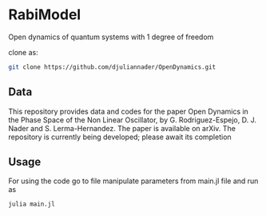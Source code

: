 # RabiModel
Open dynamics of quantum systems with 1 degree of freedom

clone as:


```bash
git clone https://github.com/djuliannader/OpenDynamics.git
```

## Data 

This repository provides data and codes for the paper Open Dynamics in the Phase Space of the Non Linear Oscillator, by G. Rodriguez-Espejo, D. J. Nader and S. Lerma-Hernandez.
The paper is available on arXiv.
The repository is currently being developed; please await its completion


## Usage

For using the code go to file manipulate parameters from main.jl file and run as 

```bash
julia main.jl
```

